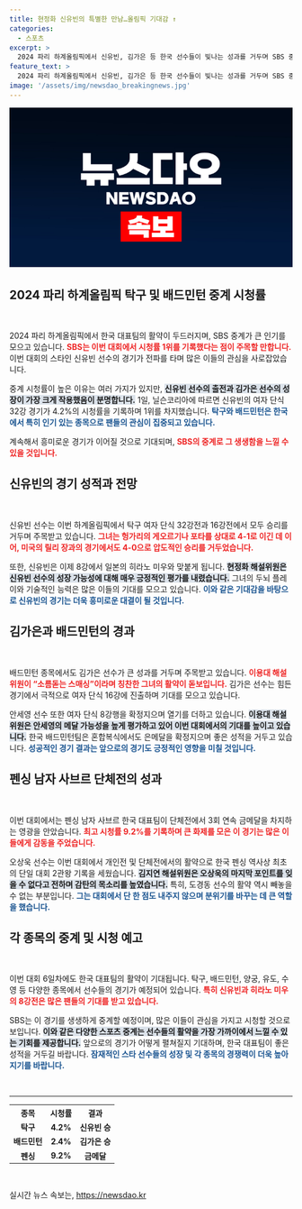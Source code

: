 ```yaml
---
title: 현정화 신유빈의 특별한 만남…올림픽 기대감 ↑
categories:
  - 스포츠
excerpt: >
  2024 파리 하계올림픽에서 신유빈, 김가은 등 한국 선수들이 빛나는 성과를 거두며 SBS 중계 시청률 1위를 기록했다. 펼쳐질 8강전, 금메달 후보들의 활약을 기대해보자!
feature_text: >
  2024 파리 하계올림픽에서 신유빈, 김가은 등 한국 선수들이 빛나는 성과를 거두며 SBS 중계 시청률 1위를 기록했다. 펼쳐질 8강전, 금메달 후보들의 활약을 기대해보자!
image: '/assets/img/newsdao_breakingnews.jpg'
---
```


<p><img src="/assets/img/newsdao_breakingnews.jpg" alt="cryptoinkorea 속보" /></p>

<h2 data-ke-size="size26">2024 파리 하계올림픽 탁구 및 배드민턴 중계 시청률</h2>

<p data-ke-size="size16">&nbsp;</p>

<p>2024 파리 하계올림픽에서 한국 대표팀의 활약이 두드러지며, SBS 중계가 큰 인기를 모으고 있습니다. <b><span style="color: #ee2323;">SBS는 이번 대회에서 시청률 1위를 기록했다는 점이 주목할 만합니다.</span></b> 이번 대회의 스타인 신유빈 선수의 경기가 전파를 타며 많은 이들의 관심을 사로잡았습니다. </p>

<p>중계 시청률이 높은 이유는 여러 가지가 있지만, <b><span style="background-color: #21538527;">신유빈 선수의 출전과 김가은 선수의 성장이 가장 크게 작용했음이 분명합니다.</span></b> 1일, 닐슨코리아에 따르면 신유빈의 여자 단식 32강 경기가 4.2%의 시청률을 기록하며 1위를 차지했습니다. <b><span style="color: #1a5490;">탁구와 배드민턴은 한국에서 특히 인기 있는 종목으로 팬들의 관심이 집중되고 있습니다.</span></b> </p>

<p>계속해서 흥미로운 경기가 이어질 것으로 기대되며, <b><span style="color: #ee2323;">SBS의 중계로 그 생생함을 느낄 수 있을 것입니다.</span></b></p>

<h2 data-ke-size="size26">신유빈의 경기 성적과 전망</h2>

<p data-ke-size="size16">&nbsp;</p>

<p>신유빈 선수는 이번 하계올림픽에서 탁구 여자 단식 32강전과 16강전에서 모두 승리를 거두며 주목받고 있습니다. <b><span style="color: #ee2323;">그녀는 헝가리의 게오르기나 포타를 상대로 4-1로 이긴 데 이어, 미국의 릴리 장과의 경기에서도 4-0으로 압도적인 승리를 거두었습니다.</span></b> </p>

<p>또한, 신유빈은 이제 8강에서 일본의 히라노 미우와 맞붙게 됩니다. <b><span style="background-color: #21538527;">현정화 해설위원은 신유빈 선수의 성장 가능성에 대해 매우 긍정적인 평가를 내렸습니다.</span></b> 그녀의 두뇌 플레이와 기술적인 능력은 많은 이들의 기대를 모으고 있습니다. <b><span style="color: #1a5490;">이와 같은 기대감을 바탕으로 신유빈의 경기는 더욱 흥미로운 대결이 될 것입니다.</span></b></p>

<h2 data-ke-size="size26">김가은과 배드민턴의 경과</h2>

<p data-ke-size="size16">&nbsp;</p>

<p>배드민턴 종목에서도 김가은 선수가 큰 성과를 거두며 주목받고 있습니다. <b><span style="color: #ee2323;">이용대 해설위원이 “소름돋는 스매싱”이라며 칭찬한 그녀의 활약이 돋보입니다.</span></b> 김가은 선수는 힘든 경기에서 극적으로 여자 단식 16강에 진출하며 기대를 모으고 있습니다. </p>

<p>안세영 선수 또한 여자 단식 8강행을 확정지으며 열기를 더하고 있습니다. <b><span style="background-color: #21538527;">이용대 해설위원은 안세영의 메달 가능성을 높게 평가하고 있어 이번 대회에서의 기대를 높이고 있습니다.</span></b> 한국 배드민턴팀은 혼합복식에서도 은메달을 확정지으며 좋은 성적을 거두고 있습니다. <b><span style="color: #1a5490;">성공적인 경기 결과는 앞으로의 경기도 긍정적인 영향을 미칠 것입니다.</span></b></p>

<h2 data-ke-size="size26">펜싱 남자 사브르 단체전의 성과</h2>

<p data-ke-size="size16">&nbsp;</p>

<p>이번 대회에서는 펜싱 남자 사브르 한국 대표팀이 단체전에서 3회 연속 금메달을 차지하는 영광을 안았습니다. <b><span style="color: #ee2323;">최고 시청률 9.2%를 기록하며 큰 화제를 모은 이 경기는 많은 이들에게 감동을 주었습니다.</span></b> </p>

<p>오상욱 선수는 이번 대회에서 개인전 및 단체전에서의 활약으로 한국 펜싱 역사상 최초의 단일 대회 2관왕 기록을 세웠습니다. <b><span style="background-color: #21538527;">김지연 해설위원은 오상욱의 마지막 포인트를 잊을 수 없다고 전하며 감탄의 목소리를 높였습니다.</span></b> 특히, 도경동 선수의 활약 역시 빼놓을 수 없는 부분입니다. <b><span style="color: #1a5490;">그는 대회에서 단 한 점도 내주지 않으며 분위기를 바꾸는 데 큰 역할을 했습니다.</span></b></p>

<h2 data-ke-size="size26">각 종목의 중계 및 시청 예고</h2>

<p data-ke-size="size16">&nbsp;</p>

<p>이번 대회 6일차에도 한국 대표팀의 활약이 기대됩니다. 탁구, 배드민턴, 양궁, 유도, 수영 등 다양한 종목에서 선수들의 경기가 예정되어 있습니다. <b><span style="color: #ee2323;">특히 신유빈과 히라노 미우의 8강전은 많은 팬들의 기대를 받고 있습니다.</span></b> </p>

<p>SBS는 이 경기를 생생하게 중계할 예정이며, 많은 이들이 관심을 가지고 시청할 것으로 보입니다. <b><span style="background-color: #21538527;">이와 같은 다양한 스포츠 중계는 선수들의 활약을 가장 가까이에서 느낄 수 있는 기회를 제공합니다.</span></b> 앞으로의 경기가 어떻게 펼쳐질지 기대하며, 한국 대표팀이 좋은 성적을 거두길 바랍니다. <b><span style="color: #1a5490;">잠재적인 스타 선수들의 성장 및 각 종목의 경쟁력이 더욱 높아지기를 바랍니다.</span></b></p>

<p data-ke-size="size16">&nbsp;</p>

<hr>

<table>
    <tr>
        <th>종목</th>
        <th>시청률</th>
        <th>결과</th>
    </tr>
    <tr>
        <td style="text-align: center; height: 17px;"><b>탁구</b></td>
        <td style="text-align: center; height: 17px;"><b>4.2%</b></td>
        <td style="text-align: center; height: 17px;"><b>신유빈 승</b></td>
    </tr>
    <tr>
        <td style="text-align: center; height: 17px;"><b>배드민턴</b></td>
        <td style="text-align: center; height: 17px;"><b>2.4%</b></td>
        <td style="text-align: center; height: 17px;"><b>김가은 승</b></td>
    </tr>
    <tr>
        <td style="text-align: center; height: 17px;"><b>펜싱</b></td>
        <td style="text-align: center; height: 17px;"><b>9.2%</b></td>
        <td style="text-align: center; height: 17px;"><b>금메달</b></td>
    </tr>
</table> 

<p data-ke-size="size16">&nbsp;</p>
실시간 뉴스 속보는, <a href="https://newsdao.kr" rel="dofollow">https://newsdao.kr</a>


